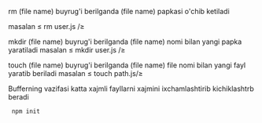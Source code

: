 rm (file name) buyrug'i berilganda (file name) papkasi o'chib ketiladi

masalan ≤ rm user.js /≥

mkdir (file name) buyrug'i berilganda (file name) nomi bilan yangi papka yaratiladi 
masalan ≤ mkdir user.js /≥

touch (file name) buyrug'i berilganda (file name) file nomi bilan yangi fayl yaratib beriladi 
masalan ≤ touch path.js/≥

Bufferning vazifasi katta xajmli fayllarni xajmini ixchamlashtirib kichiklashtrb beradi



<code> npm init  </code>
